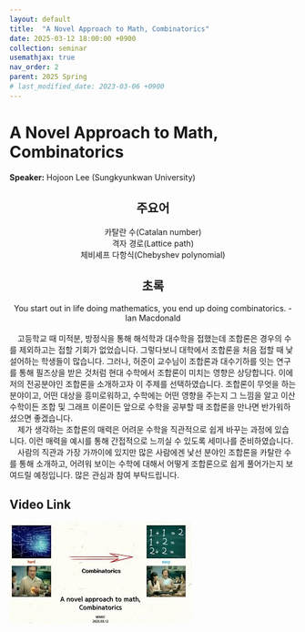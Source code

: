 ```yaml
---
layout: default
title:  "A Novel Approach to Math, Combinatorics"
date: 2025-03-12 18:00:00 +0900
collection: seminar
usemathjax: true
nav_order: 2
parent: 2025 Spring
# last_modified_date: 2023-03-06 +0900
---
```

# A Novel Approach to Math, Combinatorics

**Speaker:** Hojoon Lee (Sungkyunkwan University) <br>

## <center> 주요어 </center>
<center>카탈란 수(Catalan number)</center>
<center>격자 경로(Lattice path)</center>
<center>체비셰프 다항식(Chebyshev polynomial)</center>
   
## <center> 초록 </center>

<center> You start out in life doing mathematics, you end up doing combinatorics. -Ian Macdonald </center> <br>
&emsp;고등학교 때 미적분, 방정식을 통해 해석학과 대수학을 접했는데 조합론은 경우의 수를 제외하고는 접할 기회가 없었습니다. 그렇다보니 대학에서 조합론을 처음 접할 때 낯설어하는 학생들이 많습니다. 그러나, 허준이 교수님이 조합론과 대수기하를 잇는 연구를 통해 필즈상을 받은 것처럼 현대 수학에서 조합론이 미치는 영향은 상당합니다. 이에 저의 전공분야인 조합론을 소개하고자 이 주제를 선택하였습니다. 조합론이 무엇을 하는 분야이고, 어떤 대상을 흥미로워하고, 수학에는 어떤 영향을 주는지 그 느낌을 알고 이산수학이든 조합 및 그래프 이론이든 앞으로 수학을 공부할 때 조합론을 만나면 반가워하셨으면 좋겠습니다.<br>
&emsp;제가 생각하는 조합론의 매력은 어려운 수학을 직관적으로 쉽게 바꾸는 과정에 있습니다. 이런 매력을 예시를 통해 간접적으로 느끼실 수 있도록 세미나를 준비하였습니다.<br>
&emsp;사람의 직관과 가장 가까이에 있지만 많은 사람에겐 낯선 분야인 조합론을 카탈란 수를 통해 소개하고, 어려워 보이는 수학에 대해서 어떻게 조합론으로 쉽게 풀어가는지 보여드릴 예정입니다. 많은 관심과 참여 부탁드립니다.<br>

## Video Link

[![Video Label](pictures/2_combinatorics.jpg)](https://www.youtube.com/watch?v=phEjbmfQY_g)

<!-- ## PDF Download -->

<!-- <a target='_blank' href='../2024-1/2024-1_download/crime.pdf'>What is Counting? PDF</a> -->